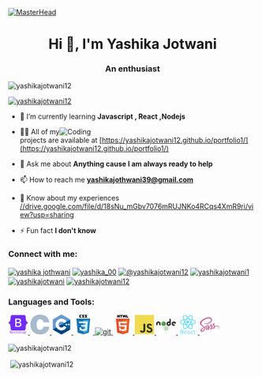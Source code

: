 [![MasterHead](https://www.canva.com/design/DAEVRs6mfCE/share/preview?token=gjNElmpaiWVA8XiaKSoQEQ&role=EDITOR&utm_content=DAEVRs6mfCE&utm_campaign=designshare&utm_medium=link&utm_source=sharebutton​)](https://yashikajotwani12.github.io​)


<h1 align="center">Hi 👋, I'm Yashika Jotwani</h1>
<h3 align="center">An enthusiast</h3>


<p align="left"> <img src="https://komarev.com/ghpvc/?username=yashikajotwani12&label=Profile%20views&color=0e75b6&style=flat" alt="yashikajotwani12" /> </p>


<p align="left"> <a href="https://github.com/ryo-ma/github-profile-trophy"><img src="https://github-profile-trophy.vercel.app/?username=yashikajotwani12" alt="yashikajotwani12" /></a> </p>

- 🌱 I’m currently learning **Javascript , React ,Nodejs**
<img align="right" alt="Coding" width="400" src="https://cdn.dribbble.com/users/2646423/screenshots/5507196/computer.gif">


- 👨‍💻 All of my projects are available at [https://yashikajotwani12.github.io/portfolio1/](https://yashikajotwani12.github.io/portfolio1/)

- 💬 Ask me about **Anything cause I am always ready to help**

- 📫 How to reach me **yashikajothwani39@gmail.com**

- 📄 Know about my experiences [//drive.google.com/file/d/18sNu_mGbv7076mRUJNKo4RCqs4XmR9ri/view?usp=sharing](//drive.google.com/file/d/18sNu_mGbv7076mRUJNKo4RCqs4XmR9ri/view?usp=sharing)

- ⚡ Fun fact **I don't know**

<h3 align="left">Connect with me:</h3>
<p align="left">
<a href="https://linkedin.com/in/yashika jothwani" target="blank"><img align="center" src="https://cdn.jsdelivr.net/npm/simple-icons@3.0.1/icons/linkedin.svg" alt="yashika jothwani" height="30" width="40" /></a>
<a href="https://www.codechef.com/users/yashika_00" target="blank"><img align="center" src="https://cdn.jsdelivr.net/npm/simple-icons@3.1.0/icons/codechef.svg" alt="yashika_00" height="30" width="40" /></a>
<a href="https://www.hackerrank.com/@yashikajotwani12" target="blank"><img align="center" src="https://cdn.jsdelivr.net/npm/simple-icons@3.0.1/icons/hackerrank.svg" alt="@yashikajotwani12" height="30" width="40" /></a>
<a href="https://codeforces.com/profile/yashikajotwani1" target="blank"><img align="center" src="https://cdn.jsdelivr.net/npm/simple-icons@3.0.1/icons/codeforces.svg" alt="yashikajotwani1" height="30" width="40" /></a>
<a href="https://www.leetcode.com/yashikajotwani" target="blank"><img align="center" src="https://cdn.jsdelivr.net/npm/simple-icons@3.0.1/icons/leetcode.svg" alt="yashikajotwani" height="30" width="40" /></a>
<a href="https://auth.geeksforgeeks.org/user/yashikajotwani12" target="blank"><img align="center" src="https://cdn.jsdelivr.net/npm/simple-icons@3.0.1/icons/geeksforgeeks.svg" alt="yashikajotwani12" height="30" width="40" /></a>
</p>

<h3 align="left">Languages and Tools:</h3>
<p align="left"> <a href="https://getbootstrap.com" target="_blank"> <img src="https://raw.githubusercontent.com/devicons/devicon/master/icons/bootstrap/bootstrap-plain-wordmark.svg" alt="bootstrap" width="40" height="40"/> </a> <a href="https://www.cprogramming.com/" target="_blank"> <img src="https://raw.githubusercontent.com/devicons/devicon/master/icons/c/c-original.svg" alt="c" width="40" height="40"/> </a> <a href="https://www.w3schools.com/cpp/" target="_blank"> <img src="https://raw.githubusercontent.com/devicons/devicon/master/icons/cplusplus/cplusplus-original.svg" alt="cplusplus" width="40" height="40"/> </a> <a href="https://www.w3schools.com/css/" target="_blank"> <img src="https://raw.githubusercontent.com/devicons/devicon/master/icons/css3/css3-original-wordmark.svg" alt="css3" width="40" height="40"/> </a> <a href="https://git-scm.com/" target="_blank"> <img src="https://www.vectorlogo.zone/logos/git-scm/git-scm-icon.svg" alt="git" width="40" height="40"/> </a> <a href="https://www.w3.org/html/" target="_blank"> <img src="https://raw.githubusercontent.com/devicons/devicon/master/icons/html5/html5-original-wordmark.svg" alt="html5" width="40" height="40"/> </a> <a href="https://developer.mozilla.org/en-US/docs/Web/JavaScript" target="_blank"> <img src="https://raw.githubusercontent.com/devicons/devicon/master/icons/javascript/javascript-original.svg" alt="javascript" width="40" height="40"/> </a> <a href="https://nodejs.org" target="_blank"> <img src="https://raw.githubusercontent.com/devicons/devicon/master/icons/nodejs/nodejs-original-wordmark.svg" alt="nodejs" width="40" height="40"/> </a> <a href="https://reactjs.org/" target="_blank"> <img src="https://raw.githubusercontent.com/devicons/devicon/master/icons/react/react-original-wordmark.svg" alt="react" width="40" height="40"/> </a> <a href="https://sass-lang.com" target="_blank"> <img src="https://raw.githubusercontent.com/devicons/devicon/master/icons/sass/sass-original.svg" alt="sass" width="40" height="40"/> </a> </p>

<p><img align="center" src="https://github-readme-stats.vercel.app/api/top-langs?username=yashikajotwani12&show_icons=true&locale=en&layout=compact" alt="yashikajotwani12" /></p>
<p>&nbsp;<img align="center" src="https://github-readme-stats.vercel.app/api?username=yashikajotwani12&show_icons=true&locale=en" alt="yashikajotwani12" /></p>
